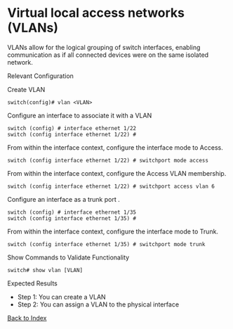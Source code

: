# Virtual local access networks (VLANs) 

VLANs allow for the logical grouping of switch interfaces, enabling communication as if all connected devices were on the same isolated network. 

Relevant Configuration 

Create VLAN 

```
switch(config)# vlan <VLAN> 
```

Configure an interface to associate it with a VLAN 

```
switch (config) # interface ethernet 1/22
switch (config interface ethernet 1/22) #
```

From within the interface context, configure the interface mode to Access.

```
switch (config interface ethernet 1/22) # switchport mode access
```

From within the interface context, configure the Access VLAN membership.

```
switch (config interface ethernet 1/22) # switchport access vlan 6
```

Configure an interface as a trunk port .

```
switch (config) # interface ethernet 1/35
switch (config interface ethernet 1/35) #
```

From within the interface context, configure the interface mode to Trunk.

```
switch (config interface ethernet 1/35) # switchport mode trunk
```

Show Commands to Validate Functionality 

```
switch# show vlan [VLAN]
```

Expected Results 

* Step 1: You can create a VLAN
* Step 2: You can assign a VLAN to the physical interface 

[Back to Index](../index.md)